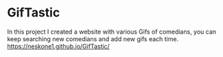 # GifTastic
 
In this project I created a website with various Gifs of comedians, you can keep searching new comedians and add new gifs each time.
https://neskone1.github.io/GifTastic/
